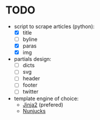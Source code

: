 # TODO
- script to scrape articles (python):
	- [X] title
	- [ ] byline
	- [X] paras
	- [X] img

- partials design:
	- [ ] dicts
	- [ ] svg
	- [ ] header
	- [ ] footer
	- [ ] twitter

- template engine of choice:
	- [Jinja2](https://jinja2docs.readthedocs.io/en/stable/) (prefered)
	- [Nunjucks](https://mozilla.github.io/nunjucks/templating.html)


